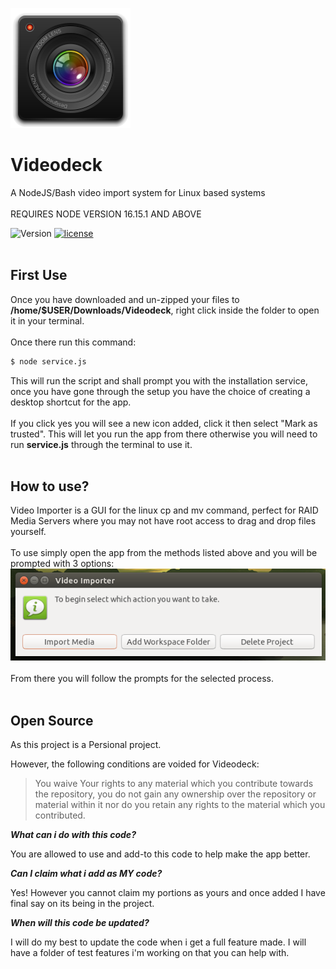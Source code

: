 <img src="accessories-camera.svg" alt="App Icon"></img>

# Videodeck
A NodeJS/Bash video import system for Linux based systems
<br>
<br>
REQUIRES NODE VERSION 16.15.1 AND ABOVE

![Version](https://img.shields.io/badge/version-1.8.0-green.svg?cacheSeconds=2592000&style=for-the-badge)
[![license](https://img.shields.io/badge/license-MIT-orange?style=for-the-badge)](https://opensource.org/licenses/MIT) 
<br>
<br>
## First Use
Once you have downloaded and un-zipped your files to <b>/home/$USER/Downloads/Videodeck</b>, right click inside the folder to open it in your terminal.
<br>
<br>
Once there run this command:
```bash
$ node service.js
```
This will run the script and shall prompt you with the installation service, once you have gone through the setup you have the choice of creating a desktop shortcut for the app.
<br>
<br>
If you click yes you will see a new icon added, click it then select "Mark as trusted". This will let you run the app from there otherwise you will need to run <b>service.js</b> through the terminal to use it.
<br>
<br>
## How to use?
Video Importer is a GUI for the linux cp and mv command, perfect for RAID Media Servers where you may not have root access to drag and drop files yourself.
<br>
<br>
To use simply open the app from the methods listed above and you will be prompted with 3 options:
<img src="assets/3options.png" alt="3 options"></img>
<br>
<br>
From there you will follow the prompts for the selected process.
<br>
<br>
## Open Source

As this project is a Persional project.

However, the following conditions are voided for Videodeck:
> You waive Your rights to any material which you contribute towards the repository, you do not gain any ownership over the repository or material within it nor do you retain any rights to the material which you contributed.

***What can i do with this code?***

You are allowed to use and add-to this code to help make the app better.

***Can I claim what i add as MY code?***

Yes! However you cannot claim my portions as yours and once added I have final say on its being in the project.

***When will this code be updated?***

I will do my best to update the code when i get a full feature made. I will have a folder of test features i'm working on that you can help with.
